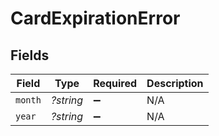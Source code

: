 # CardExpirationError


## Fields

| Field              | Type               | Required           | Description        |
| ------------------ | ------------------ | ------------------ | ------------------ |
| `month`            | *?string*          | :heavy_minus_sign: | N/A                |
| `year`             | *?string*          | :heavy_minus_sign: | N/A                |